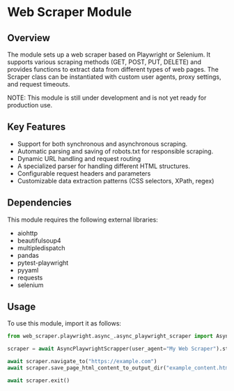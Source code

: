 # Web Scraper Module

## Overview
The module sets up a web scraper based on Playwright or Selenium.
It supports various scraping methods (GET, POST, PUT, DELETE) and provides functions to extract
data from different types of web pages. The Scraper class can be instantiated with custom user agents,
proxy settings, and request timeouts.

NOTE: This module is still under development and is not yet ready for production use.

## Key Features
- Support for both synchronous and asynchronous scraping.
- Automatic parsing and saving of robots.txt for responsible scraping.
- Dynamic URL handling and request routing
- A specialized parser for handling different HTML structures.
- Configurable request headers and parameters
- Customizable data extraction patterns (CSS selectors, XPath, regex)

## Dependencies
This module requires the following external libraries:
- aiohttp
- beautifulsoup4
- multipledispatch
- pandas
- pytest-playwright
- pyyaml
- requests
- selenium

## Usage
To use this module, import it as follows:
```python
from web_scraper.playwright.async_.async_playwright_scraper import AsyncPlaywrightScrapper

scraper = await AsyncPlaywrightScrapper(user_agent="My Web Scraper").start()

await scraper.navigate_to("https://example.com")
await scraper.save_page_html_content_to_output_dir("example_content.html")

await scraper.exit()